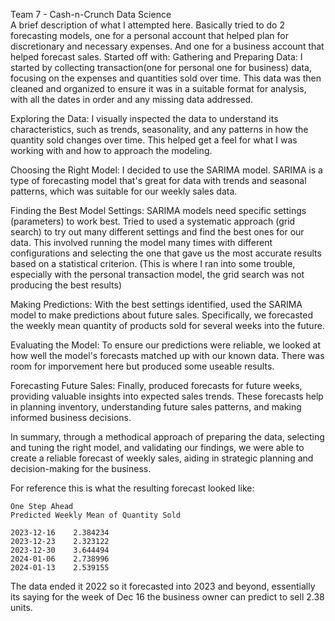 Team 7 - Cash-n-Crunch Data Science  
A brief description of what I attempted here. Basically tried to do 2 forecasting models, one for a personal account that helped plan for 
discretionary and necessary expenses. And one for a business account that helped forecast sales.
Started off with:
Gathering and Preparing Data: I started by collecting transaction(one for personal one for business) data, focusing on the expenses and quantities sold over time. This data was then cleaned and organized to ensure it was in a suitable format for analysis, with all the dates in order and any missing data addressed.

Exploring the Data: I visually inspected the data to understand its characteristics, such as trends, seasonality, and any patterns in how the quantity sold changes over time. This helped get a feel for what I was working with and how to approach the modeling.

Choosing the Right Model: I decided to use the SARIMA model. SARIMA is a type of forecasting model that's great for data with trends and seasonal patterns, which was suitable for our weekly sales data.

Finding the Best Model Settings: SARIMA models need specific settings (parameters) to work best. Tried to used a systematic approach (grid search) to try out many different settings and find the best ones for our data. This involved running the model many times with different configurations and selecting the one that gave us the most accurate results based on a statistical criterion. (This is where I ran into some trouble, especially with the personal transaction model, the grid search was not producing the best results)

Making Predictions: With the best settings identified, used the SARIMA model to make predictions about future sales. Specifically, we forecasted the weekly mean quantity of products sold for several weeks into the future.

Evaluating the Model: To ensure our predictions were reliable, we looked at how well the model's forecasts matched up with our known data. There was room for imporvement here but produced some useable results.

Forecasting Future Sales: Finally, produced forecasts for future weeks, providing valuable insights into expected sales trends. These forecasts help in planning inventory, understanding future sales patterns, and making informed business decisions.

In summary, through a methodical approach of preparing the data, selecting and tuning the right model, and validating our findings, we were able to create a reliable forecast of weekly sales, aiding in strategic planning and decision-making for the business.

For reference this is what the resulting forecast looked like:
    
    One Step Ahead
    Predicted Weekly Mean of Quantity Sold
  
    2023-12-16    2.384234
    2023-12-23    2.323122
    2023-12-30    3.644494
    2024-01-06    2.738996
    2024-01-13    2.539155

The data ended it 2022 so it forecasted into 2023 and beyond, essentially its saying for the week of Dec 16 the business owner can predict to sell 2.38 units.


